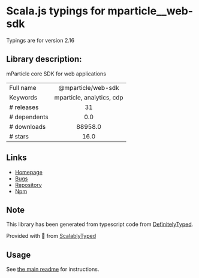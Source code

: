
# Scala.js typings for mparticle__web-sdk

Typings are for version 2.16

## Library description:
mParticle core SDK for web applications

|                    |                 |
| ------------------ | :-------------: |
| Full name          | @mparticle/web-sdk |
| Keywords           | mparticle, analytics, cdp |
| # releases         | 31 |
| # dependents       | 0.0 |
| # downloads        | 88958.0 |
| # stars            | 16.0 |

## Links
- [Homepage](https://github.com/mParticle/mparticle-web-sdk#readme)
- [Bugs](https://github.com/mParticle/mparticle-web-sdk/issues)
- [Repository](https://github.com/mParticle/mparticle-web-sdk)
- [Npm](https://www.npmjs.com/package/%40mparticle%2Fweb-sdk)
    


## Note
This library has been generated from typescript code from [DefinitelyTyped](https://definitelytyped.org).

Provided with :purple_heart: from [ScalablyTyped](https://github.com/oyvindberg/ScalablyTyped)

## Usage
See [the main readme](../../readme.md) for instructions.


